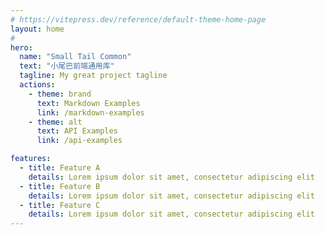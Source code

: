 ```yaml
---
# https://vitepress.dev/reference/default-theme-home-page
layout: home
#
hero:
  name: "Small Tail Common"
  text: "小尾巴前端通用库"
  tagline: My great project tagline
  actions:
    - theme: brand
      text: Markdown Examples
      link: /markdown-examples
    - theme: alt
      text: API Examples
      link: /api-examples

features:
  - title: Feature A
    details: Lorem ipsum dolor sit amet, consectetur adipiscing elit
  - title: Feature B
    details: Lorem ipsum dolor sit amet, consectetur adipiscing elit
  - title: Feature C
    details: Lorem ipsum dolor sit amet, consectetur adipiscing elit
---
```


<StLoginPage1 />
